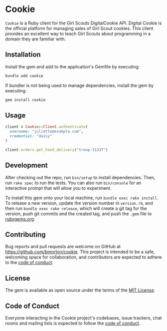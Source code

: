 # Cookie

`Cookie` is a Ruby client for the Girl Scouts DigitalCookie API.  Digital Cookie is the official platform for managing sales of Girl Scout cookies.  This client provides an excellent way to teach Girl Scouts about programming in a domain they are familiar with.

## Installation

Install the gem and add to the application's Gemfile by executing:

```bash
bundle add cookie
```

If bundler is not being used to manage dependencies, install the gem by executing:

```bash
gem install cookie
```

## Usage

```ruby
client = Cookie::Client.authenticate(
  username: "juliette@example.com",
  credential: "daisy"
)

client.orders.get_hand_delivery("troop-31337")
```

## Development

After checking out the repo, run `bin/setup` to install dependencies. Then, run `rake spec` to run the tests. You can also run `bin/console` for an interactive prompt that will allow you to experiment.

To install this gem onto your local machine, run `bundle exec rake install`. To release a new version, update the version number in `version.rb`, and then run `bundle exec rake release`, which will create a git tag for the version, push git commits and the created tag, and push the `.gem` file to [rubygems.org](https://rubygems.org).

## Contributing

Bug reports and pull requests are welcome on GitHub at https://github.com/bmorton/cookie. This project is intended to be a safe, welcoming space for collaboration, and contributors are expected to adhere to the [code of conduct](https://github.com/[USERNAME]/cookie/blob/main/CODE_OF_CONDUCT.md).

## License

The gem is available as open source under the terms of the [MIT License](https://opensource.org/licenses/MIT).

## Code of Conduct

Everyone interacting in the Cookie project's codebases, issue trackers, chat rooms and mailing lists is expected to follow the [code of conduct](https://github.com/[USERNAME]/cookie/blob/main/CODE_OF_CONDUCT.md).
